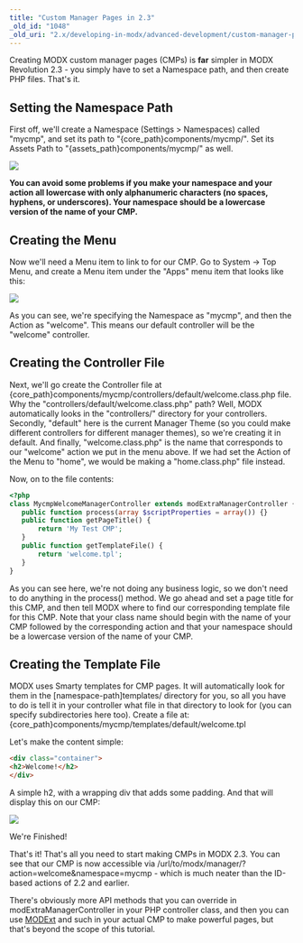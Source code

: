 ```yaml
---
title: "Custom Manager Pages in 2.3"
_old_id: "1048"
_old_uri: "2.x/developing-in-modx/advanced-development/custom-manager-pages/custom-manager-pages-in-2.3"
---
```


Creating MODX custom manager pages (CMPs) is **far** simpler in MODX Revolution 2.3 - you simply have to set a Namespace path, and then create PHP files. That's it.

## Setting the Namespace Path

 First off, we'll create a Namespace (Settings > Namespaces) called "mycmp", and set its path to "{core\_path}components/mycmp/". Set its Assets Path to "{assets\_path}components/mycmp/" as well.

 ![](/download/attachments/763b342992d3623156aef15b0dd5d168/create-namespace.png)

 **You can avoid some problems if you make your namespace and your action all lowercase with only alphanumeric characters (no spaces, hyphens, or underscores). Your namespace should be a lowercase version of the name of your CMP.**

## Creating the Menu

 Now we'll need a Menu item to link to for our CMP. Go to System -> Top Menu, and create a Menu item under the "Apps" menu item that looks like this:

 ![](/download/attachments/39354402/mycmp1.png?version=1&modificationDate=1334858685000)

 As you can see, we're specifying the Namespace as "mycmp", and then the Action as "welcome". This means our default controller will be the "welcome" controller.

## Creating the Controller File

 Next, we'll go create the Controller file at {core\_path}components/mycmp/controllers/default/welcome.class.php file. Why the "controllers/default/welcome.class.php" path? Well, MODX automatically looks in the "controllers/" directory for your controllers. Secondly, "default" here is the current Manager Theme (so you could make different controllers for different manager themes), so we're creating it in default. And finally, "welcome.class.php" is the name that corresponds to our "welcome" action we put in the menu above. If we had set the Action of the Menu to "home", we would be making a "home.class.php" file instead.

 Now, on to the file contents:

 ``` php
<?php
class MycmpWelcomeManagerController extends modExtraManagerController {
    public function process(array $scriptProperties = array()) {}
    public function getPageTitle() {
        return 'My Test CMP';
    }
    public function getTemplateFile() {
        return 'welcome.tpl';
    }
}
```

 As you can see here, we're not doing any business logic, so we don't need to do anything in the process() method. We go ahead and set a page title for this CMP, and then tell MODX where to find our corresponding template file for this CMP. Note that your class name should begin with the name of your CMP followed by the corresponding action and that your namespace should be a lowercase version of the name of your CMP.

## Creating the Template File

 MODX uses Smarty templates for CMP pages. It will automatically look for them in the \[namespace-path\]templates/ directory for you, so all you have to do is tell it in your controller what file in that directory to look for (you can specify subdirectories here too). Create a file at: {core\_path}components/mycmp/templates/default/welcome.tpl

 Let's make the content simple:

 ``` html
<div class="container">
<h2>Welcome!</h2>
</div>
```

 A simple h2, with a wrapping div that adds some padding. And that will display this on our CMP:

 ![](/download/attachments/b0c0afd6ef1b26df1ce35159560bcfa2/2-3-CMP.jpg)

 We're Finished!

 That's it! That's all you need to start making CMPs in MODX 2.3. You can see that our CMP is now accessible via /url/to/modx/manager/?action=welcome&namespace=mycmp - which is much neater than the ID-based actions of 2.2 and earlier.

 There's obviously more API methods that you can override in modExtraManagerController in your PHP controller class, and then you can use [MODExt](extending-modx/custom-manager-pages/modext "MODExt") and such in your actual CMP to make powerful pages, but that's beyond the scope of this tutorial.